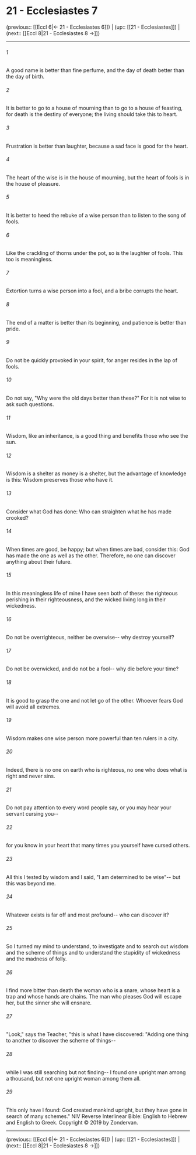 # 21 - Ecclesiastes 7

(previous:: [[Eccl 6|← 21 - Ecclesiastes 6]]) | (up:: [[21 - Ecclesiastes]]) | (next:: [[Eccl 8|21 - Ecclesiastes 8 →]])

***


###### 1 
A good name is better than fine perfume, and the day of death better than the day of birth. 

###### 2 
It is better to go to a house of mourning than to go to a house of feasting, for death is the destiny of everyone; the living should take this to heart. 

###### 3 
Frustration is better than laughter, because a sad face is good for the heart. 

###### 4 
The heart of the wise is in the house of mourning, but the heart of fools is in the house of pleasure. 

###### 5 
It is better to heed the rebuke of a wise person than to listen to the song of fools. 

###### 6 
Like the crackling of thorns under the pot, so is the laughter of fools. This too is meaningless. 

###### 7 
Extortion turns a wise person into a fool, and a bribe corrupts the heart. 

###### 8 
The end of a matter is better than its beginning, and patience is better than pride. 

###### 9 
Do not be quickly provoked in your spirit, for anger resides in the lap of fools. 

###### 10 
Do not say, "Why were the old days better than these?" For it is not wise to ask such questions. 

###### 11 
Wisdom, like an inheritance, is a good thing and benefits those who see the sun. 

###### 12 
Wisdom is a shelter as money is a shelter, but the advantage of knowledge is this: Wisdom preserves those who have it. 

###### 13 
Consider what God has done: Who can straighten what he has made crooked? 

###### 14 
When times are good, be happy; but when times are bad, consider this: God has made the one as well as the other. Therefore, no one can discover anything about their future. 

###### 15 
In this meaningless life of mine I have seen both of these: the righteous perishing in their righteousness, and the wicked living long in their wickedness. 

###### 16 
Do not be overrighteous, neither be overwise-- why destroy yourself? 

###### 17 
Do not be overwicked, and do not be a fool-- why die before your time? 

###### 18 
It is good to grasp the one and not let go of the other. Whoever fears God will avoid all extremes. 

###### 19 
Wisdom makes one wise person more powerful than ten rulers in a city. 

###### 20 
Indeed, there is no one on earth who is righteous, no one who does what is right and never sins. 

###### 21 
Do not pay attention to every word people say, or you may hear your servant cursing you-- 

###### 22 
for you know in your heart that many times you yourself have cursed others. 

###### 23 
All this I tested by wisdom and I said, "I am determined to be wise"-- but this was beyond me. 

###### 24 
Whatever exists is far off and most profound-- who can discover it? 

###### 25 
So I turned my mind to understand, to investigate and to search out wisdom and the scheme of things and to understand the stupidity of wickedness and the madness of folly. 

###### 26 
I find more bitter than death the woman who is a snare, whose heart is a trap and whose hands are chains. The man who pleases God will escape her, but the sinner she will ensnare. 

###### 27 
"Look," says the Teacher, "this is what I have discovered: "Adding one thing to another to discover the scheme of things-- 

###### 28 
while I was still searching but not finding-- I found one upright man among a thousand, but not one upright woman among them all. 

###### 29 
This only have I found: God created mankind upright, but they have gone in search of many schemes." NIV Reverse Interlinear Bible: English to Hebrew and English to Greek. Copyright © 2019 by Zondervan.

***

(previous:: [[Eccl 6|← 21 - Ecclesiastes 6]]) | (up:: [[21 - Ecclesiastes]]) | (next:: [[Eccl 8|21 - Ecclesiastes 8 →]])
